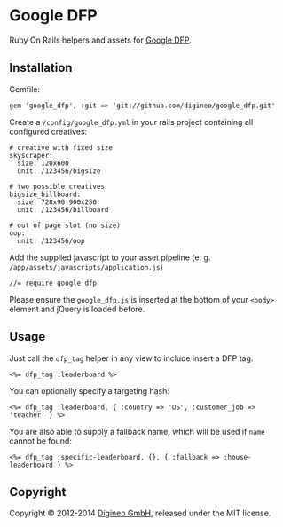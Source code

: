 Google DFP
==========

Ruby On Rails helpers and assets for [Google DFP](http://www.google.com/dfp/).


Installation
------------

Gemfile:

    gem 'google_dfp', :git => 'git://github.com/digineo/google_dfp.git'

Create a `/config/google_dfp.yml` in your rails project containing all configured creatives:

	# creative with fixed size
	skyscraper:
	  size: 120x600
	  unit: /123456/bigsize
	
	# two possible creatives
	bigsize_billboard:
	  size: 728x90 900x250
	  unit: /123456/billboard

	# out of page slot (no size)
	oop:
	  unit: /123456/oop

Add the supplied javascript to your asset pipeline (e. g. `/app/assets/javascripts/application.js`)

	//= require google_dfp

Please ensure the `google_dfp.js` is inserted at the bottom of your `<body>` element and jQuery is loaded before.


Usage
-----

Just call the `dfp_tag` helper in any view to include insert a DFP tag.

	<%= dfp_tag :leaderboard %>

You can optionally specify a targeting hash:

	<%= dfp_tag :leaderboard, { :country => 'US', :customer_job => 'teacher' } %>

You are also able to supply a fallback name, which will be used if `name` cannot be found:

	<%= dfp_tag :specific-leaderboard, {}, { :fallback => :house-leaderboard } %>

Copyright
---------

Copyright © 2012-2014 [Digineo GmbH](http://www.digineo.de/), released under the MIT license.
